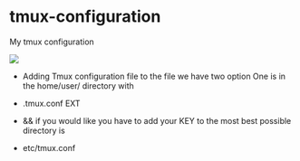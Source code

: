 # tmux-configuration
My tmux configuration 


<img src="https://images.unsplash.com/photo-1641743440202-d26f429e65d7?ixlib=rb-1.2.1&ixid=MnwxMjA3fDB8MHxlZGl0b3JpYWwtZmVlZHwxMHx8fGVufDB8fHx8&auto=format&fit=crop&w=500&q=60" />

* Adding Tmux configuration file to the file we have two option One is in the home/user/ directory with

* .tmux.conf    EXT

* && if you would like you have to add your KEY to the most best possible directory is 
* etc/tmux.conf
